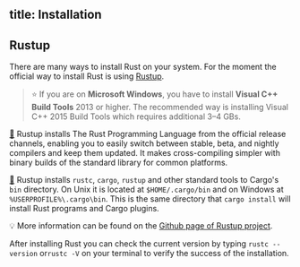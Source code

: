 title: Installation
---

## Rustup

There are many ways to install Rust on your system. For the moment the official way to install Rust is using [Rustup](https://rustup.rs/).

> ⭐️ If you are on **Microsoft Windows**, you have to install **Visual C++ Build Tools** 2013 or higher. The recommended way is installing Visual C++ 2015 Build Tools which requires additional 3–4 GBs.

[📖](https://github.com/rust-lang-nursery/rustup.rs) Rustup installs The Rust Programming Language from the official release channels, enabling you to easily switch between stable, beta, and nightly compilers and keep them updated. It makes cross-compiling simpler with binary builds of the standard library for common platforms.

[📖](https://github.com/rust-lang-nursery/rustup.rs#installation) Rustup installs `rustc`, `cargo`, `rustup` and other standard tools to Cargo's `bin` directory. On Unix it is located at `$HOME/.cargo/bin` and on Windows at `%USERPROFILE%\.cargo\bin`. This is the same directory that `cargo install` will install Rust programs and Cargo plugins.

💡 More information can be found on the [Github page of Rustup project](https://github.com/rust-lang-nursery/rustup.rs).

After installing Rust you can check the current version by typing `rustc --version` or`rustc -V` on your terminal to verify the success of the installation.
